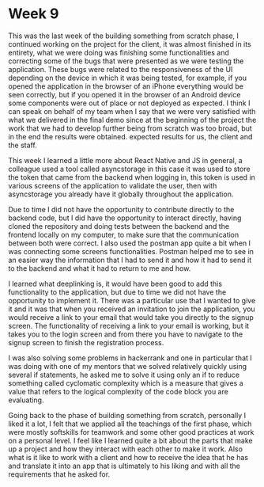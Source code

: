 # Week 9 

This was the last week of the building something from scratch phase, I continued working on the project for the client, it was almost finished in its entirety, what we were doing was finishing some functionalities and correcting some of the bugs that were presented as we were testing the application. These bugs were related to the responsiveness of the UI depending on the device in which it was being tested, for example, if you opened the application in the browser of an iPhone everything would be seen correctly, but if you opened it in the browser of an Android device some components were out of place or not deployed as expected. I think I can speak on behalf of my team when I say that we were very satisfied with what we delivered in the final demo since at the beginning of the project the work that we had to develop further being from scratch was too broad, but in the end the results were obtained. expected results for us, the client and the staff.

This week I learned a little more about React Native and JS in general, a colleague used a tool called asyncstorage in this case it was used to store the token that came from the backend when logging in, this token is used in various screens of the application to validate the user, then with asyncstorage you already have it globally throughout the application.

Due to time I did not have the opportunity to contribute directly to the backend code, but I did have the opportunity to interact directly, having cloned the repository and doing tests between the backend and the frontend locally on my computer, to make sure that the communication between both were correct. I also used the postman app quite a bit when I was connecting some screens functionalities. Postman helped me to see in an easier way the information that I had to send it and how it had to send it to the backend and what it had to return to me and how.

I learned what deeplinking is, it would have been good to add this functionality to the application, but due to time we did not have the opportunity to implement it. There was a particular use that I wanted to give it and it was that when you received an invitation to join the application, you would receive a link to your email that would take you directly to the signup screen. The functionality of receiving a link to your email is working, but it takes you to the login screen and from there you have to navigate to the signup screen to finish the registration process.

I was also solving some problems in hackerrank and one in particular that I was doing with one of my mentors that we solved relatively quickly using several if statements, he asked me to solve it using only an if to reduce something called cyclomatic complexity which is a measure that gives a value that refers to the logical complexity of the code block you are evaluating.

Going back to the phase of building something from scratch, personally I liked it a lot, I felt that we applied all the teachings of the first phase, which were mostly softskills for teamwork and some other good practices at work on a personal level. I feel like I learned quite a bit about the parts that make up a project and how they interact with each other to make it work. Also what is it like to work with a client and how to receive the idea that he has and translate it into an app that is ultimately to his liking and with all the requirements that he asked for.
